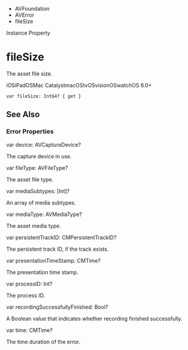 

- AVFoundation
- AVError
-  fileSize 

Instance Property

# fileSize

The asset file size.

iOSiPadOSMac CatalystmacOStvOSvisionOSwatchOS 6.0+

``` source
var fileSize: Int64? { get }
```

## See Also

### Error Properties

var device: AVCaptureDevice?

The capture device in use.

var fileType: AVFileType?

The asset file type.

var mediaSubtypes: [Int]?

An array of media subtypes.

var mediaType: AVMediaType?

The asset media type.

var persistentTrackID: CMPersistentTrackID?

The persistent track ID, if the track exists.

var presentationTimeStamp: CMTime?

The presentation time stamp.

var processID: Int?

The process ID.

var recordingSuccessfullyFinished: Bool?

A Boolean value that indicates whether recording finished successfully.

var time: CMTime?

The time duration of the error.

